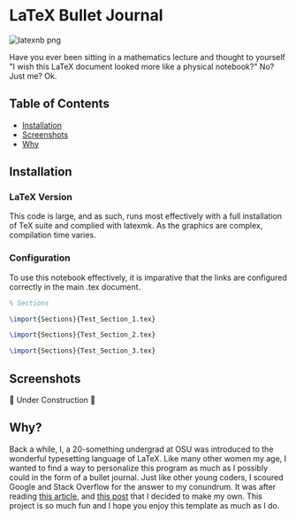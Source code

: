 
# LaTeX Bullet Journal

![latexnb png](https://github.com/rosehaze/LaTeX-Notebook/assets/71717036/f293f224-3e2f-418a-a4da-36511b9a4f07)

Have you ever been sitting in a mathematics lecture and thought to yourself "I wish this LaTeX document looked more like a physical notebook?" No? Just me? Ok.

## Table of Contents
 - [Installation](https://github.com/rosehaze/Bullet-Journal#installation)
 - [Screenshots](https://github.com/rosehaze/Bullet-Journal#screenshots)
 - [Why](https://github.com/rosehaze/Bullet-Journal#why)

## Installation

### LaTeX Version
This code is large, and as such, runs most effectively with a full installation of TeX suite and complied with latexmk. As the graphics are complex, compilation time varies.

### Configuration
To use this notebook effectively, it is imparative that the links are configured correctly in the main .tex document.

```latex
% Sections

\import{Sections}{Test_Section_1.tex}

\import{Sections}{Test_Section_2.tex}

\import{Sections}{Test_Section_3.tex}
```

## Screenshots

🚧 Under Construction 🚧

## Why?
Back a while, I, a 20-something undergrad at OSU was introduced to the wonderful typesetting language of LaTeX. Like many other women my age, I wanted to find a way to personalize this program as much as I possibly could in the form of a bullet journal. Just like other young coders, I scoured Google and Stack Overflow for the answer to my conundrum. It was after reading [this article](https://tex.stackexchange.com/questions/188164/how-to-use-latex-to-print-a-document-to-look-like-a-lined-notebook), and [this post](https://castel.dev/post/lecture-notes-1/) that I decided to make my own. This project is so much fun and I hope you enjoy this template as much as I do.
